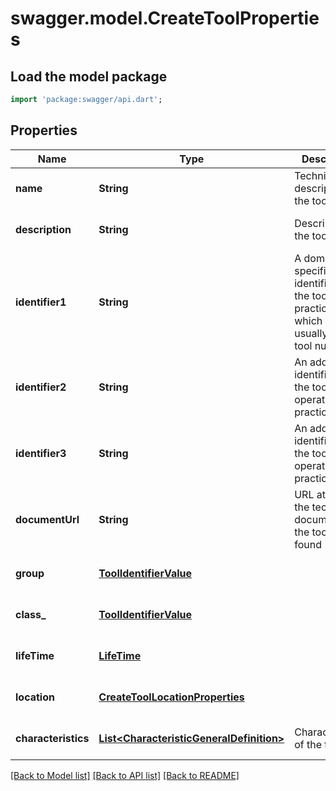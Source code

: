 # swagger.model.CreateToolProperties

## Load the model package
```dart
import 'package:swagger/api.dart';
```

## Properties
Name | Type | Description | Notes
------------ | ------------- | ------------- | -------------
**name** | **String** | Technical description of the tool | [optional] [default to null]
**description** | **String** | Description of the tool | [optional] [default to null]
**identifier1** | **String** | A domain specific identifier of the tool in practice, which is usually the tool number | [default to null]
**identifier2** | **String** | An additional identifier of the tool in operational practice | [optional] [default to null]
**identifier3** | **String** | An additional identifier of the tool in operational practice | [optional] [default to null]
**documentUrl** | **String** | URL at which the technical documents for the tool can be found | [optional] [default to null]
**group** | [**ToolIdentifierValue**](ToolIdentifierValue.md) |  | [optional] [default to null]
**class_** | [**ToolIdentifierValue**](ToolIdentifierValue.md) |  | [optional] [default to null]
**lifeTime** | [**LifeTime**](LifeTime.md) |  | [optional] [default to null]
**location** | [**CreateToolLocationProperties**](CreateToolLocationProperties.md) |  | [optional] [default to null]
**characteristics** | [**List&lt;CharacteristicGeneralDefinition&gt;**](CharacteristicGeneralDefinition.md) | Characteristics of the tool | [optional] [default to []]

[[Back to Model list]](../README.md#documentation-for-models) [[Back to API list]](../README.md#documentation-for-api-endpoints) [[Back to README]](../README.md)

